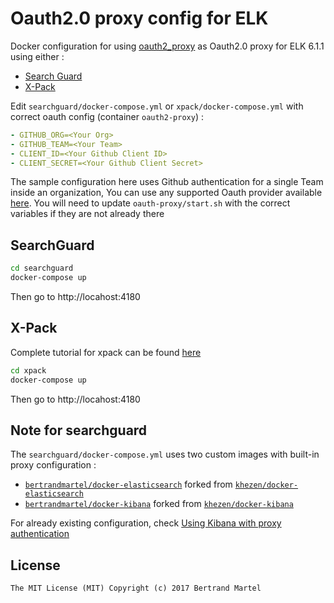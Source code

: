 # Oauth2.0 proxy config for ELK

Docker configuration for using [oauth2_proxy](https://github.com/bitly/oauth2_proxy) as Oauth2.0 proxy for ELK 6.1.1 using either : 

* [Search Guard](http://docs.search-guard.com/latest/main-concepts)
* [X-Pack](https://www.elastic.co/products/x-pack)

Edit `searchguard/docker-compose.yml` or `xpack/docker-compose.yml` with correct oauth config (container `oauth2-proxy`) : 

```yaml
- GITHUB_ORG=<Your Org>
- GITHUB_TEAM=<Your Team>
- CLIENT_ID=<Your Github Client ID>
- CLIENT_SECRET=<Your Github Client Secret>
```

The sample configuration here uses Github authentication for a single Team inside an organization, You can use any supported Oauth provider available [here](https://github.com/bitly/oauth2_proxy#oauth-provider-configuration). You will need to update `oauth-proxy/start.sh` with the correct variables if they are not already there

## SearchGuard

```bash
cd searchguard
docker-compose up
```

Then go to http://locahost:4180

## X-Pack

Complete tutorial for xpack can be found [here](https://www.elastic.co/blog/user-impersonation-with-x-pack-integrating-third-party-auth-with-kibana)

```bash
cd xpack
docker-compose up
```

Then go to http://locahost:4180

## Note for searchguard

The `searchguard/docker-compose.yml` uses two custom images with built-in proxy configuration :

* [`bertrandmartel/docker-elasticsearch`](https://github.com/bertrandmartel/docker-elasticsearch) forked from [`khezen/docker-elasticsearch`](https://github.com/khezen/docker-elasticsearch)
* [`bertrandmartel/docker-kibana`](https://github.com/bertrandmartel/docker-kibana) forked from [`khezen/docker-kibana`](https://github.com/khezen/docker-kibana)

For already existing configuration, check [Using Kibana with proxy authentication](http://docs.search-guard.com/latest/kibana-authentication-search-guard#using-kibana-with-proxy-authentication)

## License

    The MIT License (MIT) Copyright (c) 2017 Bertrand Martel